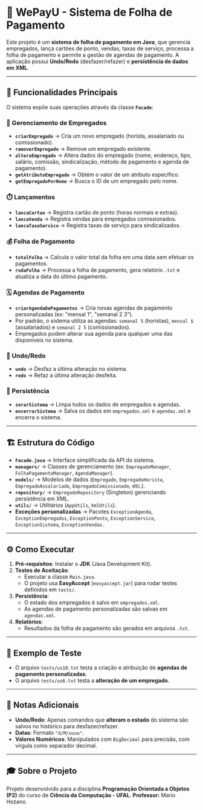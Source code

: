 # 📌 WePayU - Sistema de Folha de Pagamento

Este projeto é um **sistema de folha de pagamento em Java**, que gerencia empregados, lança cartões de ponto, vendas, taxas de serviço, processa a folha de pagamento e permite a gestão de agendas de pagamento.
A aplicação possui **Undo/Redo** (desfazer/refazer) e **persistência de dados em XML**.

---

## 🚀 Funcionalidades Principais

O sistema expõe suas operações através da classe **`Facade`**:

### 👥 Gerenciamento de Empregados
- **`criarEmpregado`** → Cria um novo empregado (horista, assalariado ou comissionado).
- **`removerEmpregado`** → Remove um empregado existente.
- **`alteraEmpregado`** → Altera dados do empregado (nome, endereço, tipo, salário, comissão, sindicalização, método de pagamento e agenda de pagamento).
- **`getAtributoEmpregado`** → Obtém o valor de um atributo específico.
- **`getEmpregadoPorNome`** → Busca o ID de um empregado pelo nome.

### ⏱️ Lançamentos
- **`lancaCartao`** → Registra cartão de ponto (horas normais e extras).
- **`lancaVenda`** → Registra vendas para empregados comissionados.
- **`lancaTaxaServico`** → Registra taxas de serviço para sindicalizados.

### 💰 Folha de Pagamento
- **`totalFolha`** → Calcula o valor total da folha em uma data sem efetuar os pagamentos.
- **`rodaFolha`** → Processa a folha de pagamento, gera relatório `.txt` e atualiza a data do último pagamento.

### 🗓️ Agendas de Pagamento
- **`criarAgendaDePagamentos`** → Cria novas agendas de pagamento personalizadas (ex: "mensal 1", "semanal 2 3").
- Por padrão, o sistema utiliza as agendas: `semanal 5` (horistas), `mensal $` (assalariados) e `semanal 2 5` (comissionados).
- Empregados podem alterar sua agenda para qualquer uma das disponíveis no sistema.

### 🔄 Undo/Redo
- **`undo`** → Desfaz a última alteração no sistema.
- **`redo`** → Refaz a última alteração desfeita.

### 💾 Persistência
- **`zerarSistema`** → Limpa todos os dados de empregados e agendas.
- **`encerrarSistema`** → Salva os dados em `empregados.xml` e `agendas.xml` e encerra o sistema.

---

## 🏗️ Estrutura do Código

- **`Facade.java`** → Interface simplificada da API do sistema.
- **`managers/`** → Classes de gerenciamento (ex: `EmpregadoManager`, `FolhaPagamentoManager`, `AgendaManager`).
- **`models/`** → Modelos de dados (`Empregado`, `EmpregadoHorista`, `EmpregadoAssalariado`, `EmpregadoComissionado`, etc.).
- **`repository/`** → `EmpregadoRepository` (Singleton) gerenciando persistência em XML.
- **`utils/`** → Utilitários (`AppUtils`, `XmlUtils`).
- **Exceções personalizadas** → Pacotes `ExceptionAgenda`, `ExceptionEmpregados`, `ExceptionPonto`, `ExceptionServico`, `ExceptionSistema`, `ExceptionVendas`.

---

## ⚙️ Como Executar

1.  **Pré-requisitos**: Instalar o **JDK** (Java Development Kit).
2.  **Testes de Aceitação**:
    -   Executar a classe `Main.java`.
    -   O projeto usa **EasyAccept** (`easyaccept.jar`) para rodar testes definidos em `tests/`.
3.  **Persistência**:
    -   O estado dos empregados é salvo em `empregados.xml`.
    -   As agendas de pagamento personalizadas são salvas em `agendas.xml`.
4.  **Relatórios**:
    -   Resultados da folha de pagamento são gerados em arquivos `.txt`.

---

## 🧪 Exemplo de Teste

-   O arquivo `tests/us10.txt` testa a criação e atribuição de **agendas de pagamento personalizadas**.
-   O arquivo `tests/us6.txt` testa a **alteração de um empregado**.

---

## 📎 Notas Adicionais

-   **Undo/Redo**: Apenas comandos que **alteram o estado** do sistema são salvos no histórico para desfazer/refazer.
-   **Datas**: Formato `"d/M/uuuu"`.
-   **Valores Numéricos**: Manipulados com `BigDecimal` para precisão, com vírgula como separador decimal.

---

## 🎓 Sobre o Projeto

Projeto desenvolvido para a disciplina **Programação Orientada a Objetos (P2)** do curso de **Ciência da Computação - UFAL**.
**Professor:** Mario Hozano.
